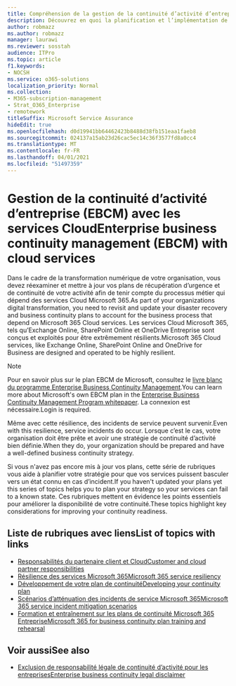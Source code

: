 ```yaml
---
title: Compréhension de la gestion de la continuité d’activité d’entreprise avec les services Cloud
description: Découvrez en quoi la planification et l’implémentation de la continuité d’activité sont différentes lorsque les services Cloud font partie de votre offre informatique.
author: robmazz
ms.author: robmazz
manager: laurawi
ms.reviewer: sosstah
audience: ITPro
ms.topic: article
f1.keywords:
- NOCSH
ms.service: o365-solutions
localization_priority: Normal
ms.collection:
- M365-subscription-management
- Strat_O365_Enterprise
- remotework
titleSuffix: Microsoft Service Assurance
hideEdit: true
ms.openlocfilehash: d0d19941bb64462423b8488d38fb151eaa1faeb8
ms.sourcegitcommit: 024137a15ab23d26cac5ec14c36f3577fd8a0cc4
ms.translationtype: MT
ms.contentlocale: fr-FR
ms.lasthandoff: 04/01/2021
ms.locfileid: "51497359"
---
```

# <a name="enterprise-business-continuity-management-ebcm-with-cloud-services"></a><span data-ttu-id="d4924-103">Gestion de la continuité d’activité d’entreprise (EBCM) avec les services Cloud</span><span class="sxs-lookup"><span data-stu-id="d4924-103">Enterprise business continuity management (EBCM) with cloud services</span></span>

<span data-ttu-id="d4924-104">Dans le cadre de la transformation numérique de votre organisation, vous devez réexaminer et mettre à jour vos plans de récupération d’urgence et de continuité de votre activité afin de tenir compte du processus métier qui dépend des services Cloud Microsoft 365.</span><span class="sxs-lookup"><span data-stu-id="d4924-104">As part of your organizations digital transformation, you need to revisit and update your disaster recovery and business continuity plans to account for the business process that depend on Microsoft 365 Cloud services.</span></span> <span data-ttu-id="d4924-105">Les services Cloud Microsoft 365, tels qu’Exchange Online, SharePoint Online et OneDrive Entreprise sont conçus et exploités pour être extrêmement résilients.</span><span class="sxs-lookup"><span data-stu-id="d4924-105">Microsoft 365 Cloud services, like Exchange Online, SharePoint Online and OneDrive for Business are designed and operated to be highly resilient.</span></span>

> [!NOTE]
> <span data-ttu-id="d4924-106">Pour en savoir plus sur le plan EBCM de Microsoft, consultez le [livre blanc du programme Enterprise Business Continuity Management](https://go.microsoft.com/fwlink/?linkid=2121521).</span><span class="sxs-lookup"><span data-stu-id="d4924-106">You can learn more about Microsoft's own EBCM plan in the [Enterprise Business Continuity Management Program whitepaper](https://go.microsoft.com/fwlink/?linkid=2121521).</span></span> <span data-ttu-id="d4924-107">La connexion est nécessaire.</span><span class="sxs-lookup"><span data-stu-id="d4924-107">Login is required.</span></span>

<span data-ttu-id="d4924-108">Même avec cette résilience, des incidents de service peuvent survenir.</span><span class="sxs-lookup"><span data-stu-id="d4924-108">Even with this resilience, service incidents do occur.</span></span> <span data-ttu-id="d4924-109">Lorsque c’est le cas, votre organisation doit être prête et avoir une stratégie de continuité d’activité bien définie.</span><span class="sxs-lookup"><span data-stu-id="d4924-109">When they do, your organization should be prepared and have a well-defined business continuity strategy.</span></span>

<span data-ttu-id="d4924-110">Si vous n'avez pas encore mis à jour vos plans, cette série de rubriques vous aide à planifier votre stratégie pour que vos services puissent basculer vers un état connu en cas d’incident.</span><span class="sxs-lookup"><span data-stu-id="d4924-110">If you haven't updated your plans yet this series of topics helps you to plan your strategy so your services can fail to a known state.</span></span> <span data-ttu-id="d4924-111">Ces rubriques mettent en évidence les points essentiels pour améliorer la disponibilité de votre continuité.</span><span class="sxs-lookup"><span data-stu-id="d4924-111">These topics highlight key considerations for improving your continuity readiness.</span></span>

## <a name="list-of-topics-with-links"></a><span data-ttu-id="d4924-112">Liste de rubriques avec liens</span><span class="sxs-lookup"><span data-stu-id="d4924-112">List of topics with links</span></span>

- [<span data-ttu-id="d4924-113">Responsabilités du partenaire client et Cloud</span><span class="sxs-lookup"><span data-stu-id="d4924-113">Customer and cloud partner responsibilities</span></span>](assurance-customer-and-cloud-partner-ebcm-responsibilities.md)
- [<span data-ttu-id="d4924-114">Résilience des services Microsoft 365</span><span class="sxs-lookup"><span data-stu-id="d4924-114">Microsoft 365 service resiliency</span></span>](assurance-m365-service-resiliency.md)
- [<span data-ttu-id="d4924-115">Développement de votre plan de continuité</span><span class="sxs-lookup"><span data-stu-id="d4924-115">Developing your continuity plan</span></span>](assurance-developing-your-ebcm-plan.md)
- [<span data-ttu-id="d4924-116">Scénarios d’atténuation des incidents de service Microsoft 365</span><span class="sxs-lookup"><span data-stu-id="d4924-116">Microsoft 365 service incident mitigation scenarios</span></span>](assurance-microsoft-365-mitigations.md)
- [<span data-ttu-id="d4924-117">Formation et entraînement sur les plans de continuité Microsoft 365 Entreprise</span><span class="sxs-lookup"><span data-stu-id="d4924-117">Microsoft 365 for business continuity plan training and rehearsal</span></span>](assurance-ebcm-plan-rehearsal-and-user-training.md)

## <a name="see-also"></a><span data-ttu-id="d4924-118">Voir aussi</span><span class="sxs-lookup"><span data-stu-id="d4924-118">See also</span></span>

- [<span data-ttu-id="d4924-119">Exclusion de responsabilité légale de continuité d’activité pour les entreprises</span><span class="sxs-lookup"><span data-stu-id="d4924-119">Enterprise business continuity legal disclaimer</span></span>](assurance-ebcm-legal-disclaimer.md)
